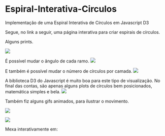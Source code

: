 # Espiral-Interativa-Circulos
Implementação de uma Espiral Interativa de Círculos em Javascript D3


Segue, no link a seguir, uma página interativa para criar espirais de círculos.

[](https://asgunzi.github.io/Espiral-Interativa-Circulos/EspiralCirculos.html)

Alguns prints.

![](https://ideiasesquecidas.files.wordpress.com/2022/07/screenshot-2022-07-03-022032.png)

É possível mudar o ângulo de cada ramo.
![](https://ideiasesquecidas.files.wordpress.com/2022/07/screenshot-2022-07-03-022043.png)


E também é possível mudar o número de círculos por camada.
![](https://ideiasesquecidas.files.wordpress.com/2022/07/screenshot-2022-07-03-022056.png)


A biblioteca D3 do Javascript é muito boa para este tipo de visualização. No final das contas, são apenas alguns plots de círculos bem posicionados, matemática simples e bela.
![](https://ideiasesquecidas.files.wordpress.com/2022/07/screenshot-2022-07-03-022043-1.png)


Também fiz alguns gifs animados, para ilustrar o movimento.

![](https://ideiasesquecidas.files.wordpress.com/2022/07/espiralcirculos01.gif)

![](https://ideiasesquecidas.files.wordpress.com/2022/07/espiralcirculos02.gif)


Mexa interativamente em:

[](https://asgunzi.github.io/Espiral-Interativa-Circulos/EspiralCirculos.html)

